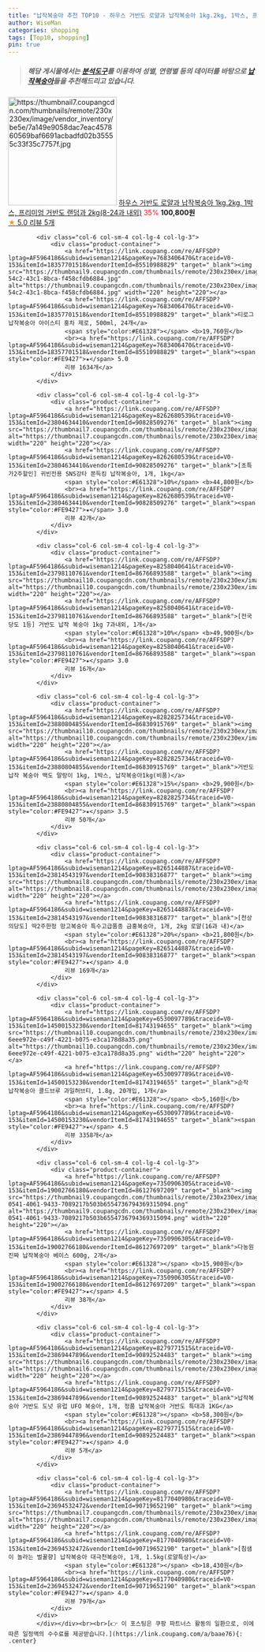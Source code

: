 ```yaml
---
title: "납작복숭아 추천 TOP10 - 하우스 거반도 로얄과 납작복숭아 1kg.2kg, 1박스, 프리미엄 거반도 랜덤과 2kg(8-24과 내외)"
author: WiseMan
categories: shopping
tags: [Top10, shopping]
pin: true
---
```


> ##### 해당 게시물에서는 [**분석도구**](https://itemscout.io/)를 이용하여 **성별**, **연령별** 등의 데이터를 바탕으로 [**납작복숭아**](https://link.coupang.com/a/baae76)들을 추천해드리고 있습니다.
<div class="container"><div class="row">
            <div class="col-6 col-sm-4 col-lg-4 col-lg-3">
                <div class="product-container">
                    <a href="https://link.coupang.com/re/AFFSDP?lptag=AF5964186&subid=wiseman1214&pageKey=8262659301&traceid=V0-153&itemId=23804546440&vendorItemId=90828422609" target="_blank"><img src="https://thumbnail7.coupangcdn.com/thumbnails/remote/230x230ex/image/vendor_inventory/be5e/7a149e9058dac7eac457860569baf6691acbadfd02b35555c33f35c7757f.jpg" alt="https://thumbnail7.coupangcdn.com/thumbnails/remote/230x230ex/image/vendor_inventory/be5e/7a149e9058dac7eac457860569baf6691acbadfd02b35555c33f35c7757f.jpg" width="220" height="220"></a>
                    <a href="https://link.coupang.com/re/AFFSDP?lptag=AF5964186&subid=wiseman1214&pageKey=8262659301&traceid=V0-153&itemId=23804546440&vendorItemId=90828422609" target="_blank">하우스 거반도 로얄과 납작복숭아 1kg.2kg, 1박스, 프리미엄 거반도 랜덤과 2kg(8-24과 내외)</a>
                    <span style="color:#E61328">35%</span> <b>100,800원</b>
                    <br><a href="https://link.coupang.com/re/AFFSDP?lptag=AF5964186&subid=wiseman1214&pageKey=8262659301&traceid=V0-153&itemId=23804546440&vendorItemId=90828422609" target="_blank"><span style="color:#FE9427">★</span> 5.0
                    리뷰 5개</a>
                </div>
            </div>
            
            <div class="col-6 col-sm-4 col-lg-4 col-lg-3">
                <div class="product-container">
                    <a href="https://link.coupang.com/re/AFFSDP?lptag=AF5964186&subid=wiseman1214&pageKey=7683406470&traceid=V0-153&itemId=18357701518&vendorItemId=85510988829" target="_blank"><img src="https://thumbnail9.coupangcdn.com/thumbnails/remote/230x230ex/image/retail/images/2023/03/31/11/8/ac90dccc-54c2-43c1-8bca-f458cfdb6884.jpg" alt="https://thumbnail9.coupangcdn.com/thumbnails/remote/230x230ex/image/retail/images/2023/03/31/11/8/ac90dccc-54c2-43c1-8bca-f458cfdb6884.jpg" width="220" height="220"></a>
                    <a href="https://link.coupang.com/re/AFFSDP?lptag=AF5964186&subid=wiseman1214&pageKey=7683406470&traceid=V0-153&itemId=18357701518&vendorItemId=85510988829" target="_blank">티로그 납작복숭아 아이스티 홍차 제로, 500ml, 24개</a>
                    <span style="color:#E61328"></span> <b>19,760원</b>
                    <br><a href="https://link.coupang.com/re/AFFSDP?lptag=AF5964186&subid=wiseman1214&pageKey=7683406470&traceid=V0-153&itemId=18357701518&vendorItemId=85510988829" target="_blank"><span style="color:#FE9427">★</span> 5.0
                    리뷰 1634개</a>
                </div>
            </div>
            
            <div class="col-6 col-sm-4 col-lg-4 col-lg-3">
                <div class="product-container">
                    <a href="https://link.coupang.com/re/AFFSDP?lptag=AF5964186&subid=wiseman1214&pageKey=8262680539&traceid=V0-153&itemId=23804634410&vendorItemId=90828509276" target="_blank"><img src="https://thumbnail7.coupangcdn.com/thumbnails/remote/230x230ex/image/vendor_inventory/1b6e/ccb988d2e7934f7eba5d6e252527e49ceaadfca6ab9834d2f6f39ad51de0.png" alt="https://thumbnail7.coupangcdn.com/thumbnails/remote/230x230ex/image/vendor_inventory/1b6e/ccb988d2e7934f7eba5d6e252527e49ceaadfca6ab9834d2f6f39ad51de0.png" width="220" height="220"></a>
                    <a href="https://link.coupang.com/re/AFFSDP?lptag=AF5964186&subid=wiseman1214&pageKey=8262680539&traceid=V0-153&itemId=23804634410&vendorItemId=90828509276" target="_blank">[초특가2주할인] 귀빈전용 SNS강타 쫀득킹 납작복숭아, 1개, 1kg</a>
                    <span style="color:#E61328">10%</span> <b>44,800원</b>
                    <br><a href="https://link.coupang.com/re/AFFSDP?lptag=AF5964186&subid=wiseman1214&pageKey=8262680539&traceid=V0-153&itemId=23804634410&vendorItemId=90828509276" target="_blank"><span style="color:#FE9427">★</span> 3.0
                    리뷰 42개</a>
                </div>
            </div>
            
            <div class="col-6 col-sm-4 col-lg-4 col-lg-3">
                <div class="product-container">
                    <a href="https://link.coupang.com/re/AFFSDP?lptag=AF5964186&subid=wiseman1214&pageKey=8258040641&traceid=V0-153&itemId=23798110761&vendorItemId=86766893588" target="_blank"><img src="https://thumbnail10.coupangcdn.com/thumbnails/remote/230x230ex/image/vendor_inventory/c211/847a74406a1b99dc487efb3af2702c608fb2a167b3c2dc5c233bc419e8c4.png" alt="https://thumbnail10.coupangcdn.com/thumbnails/remote/230x230ex/image/vendor_inventory/c211/847a74406a1b99dc487efb3af2702c608fb2a167b3c2dc5c233bc419e8c4.png" width="220" height="220"></a>
                    <a href="https://link.coupang.com/re/AFFSDP?lptag=AF5964186&subid=wiseman1214&pageKey=8258040641&traceid=V0-153&itemId=23798110761&vendorItemId=86766893588" target="_blank">[전국 당도 1등] 거반도 납작 복숭아 1kg 7과내외, 1개</a>
                    <span style="color:#E61328">10%</span> <b>49,900원</b>
                    <br><a href="https://link.coupang.com/re/AFFSDP?lptag=AF5964186&subid=wiseman1214&pageKey=8258040641&traceid=V0-153&itemId=23798110761&vendorItemId=86766893588" target="_blank"><span style="color:#FE9427">★</span> 3.0
                    리뷰 16개</a>
                </div>
            </div>
            
            <div class="col-6 col-sm-4 col-lg-4 col-lg-3">
                <div class="product-container">
                    <a href="https://link.coupang.com/re/AFFSDP?lptag=AF5964186&subid=wiseman1214&pageKey=8282825734&traceid=V0-153&itemId=23880804855&vendorItemId=86830915769" target="_blank"><img src="https://thumbnail10.coupangcdn.com/thumbnails/remote/230x230ex/image/vendor_inventory/3cf5/969443ba6668df9e93b9a5973f57430ca9db17cd464ecd1a58c267ef86cd.jpg" alt="https://thumbnail10.coupangcdn.com/thumbnails/remote/230x230ex/image/vendor_inventory/3cf5/969443ba6668df9e93b9a5973f57430ca9db17cd464ecd1a58c267ef86cd.jpg" width="220" height="220"></a>
                    <a href="https://link.coupang.com/re/AFFSDP?lptag=AF5964186&subid=wiseman1214&pageKey=8282825734&traceid=V0-153&itemId=23880804855&vendorItemId=86830915769" target="_blank">거반도 납작 복숭아 백도 말랑이 1kg, 1박스, 납작복숭아1kg(비품)</a>
                    <span style="color:#E61328">15%</span> <b>29,900원</b>
                    <br><a href="https://link.coupang.com/re/AFFSDP?lptag=AF5964186&subid=wiseman1214&pageKey=8282825734&traceid=V0-153&itemId=23880804855&vendorItemId=86830915769" target="_blank"><span style="color:#FE9427">★</span> 3.5
                    리뷰 50개</a>
                </div>
            </div>
            
            <div class="col-6 col-sm-4 col-lg-4 col-lg-3">
                <div class="product-container">
                    <a href="https://link.coupang.com/re/AFFSDP?lptag=AF5964186&subid=wiseman1214&pageKey=8265144887&traceid=V0-153&itemId=23814543197&vendorItemId=90838316877" target="_blank"><img src="https://thumbnail8.coupangcdn.com/thumbnails/remote/230x230ex/image/vendor_inventory/76b7/c7fac70d01c1b0d2702a3fc3ce1049be67046c9376d415f5255a97a656e7.png" alt="https://thumbnail8.coupangcdn.com/thumbnails/remote/230x230ex/image/vendor_inventory/76b7/c7fac70d01c1b0d2702a3fc3ce1049be67046c9376d415f5255a97a656e7.png" width="220" height="220"></a>
                    <a href="https://link.coupang.com/re/AFFSDP?lptag=AF5964186&subid=wiseman1214&pageKey=8265144887&traceid=V0-153&itemId=23814543197&vendorItemId=90838316877" target="_blank">[천상의당도] 딱2주한정 망고복숭아 특수고급품종 금홍복숭아, 1개, 2kg 로얄(16과 내)</a>
                    <span style="color:#E61328">20%</span> <b>21,800원</b>
                    <br><a href="https://link.coupang.com/re/AFFSDP?lptag=AF5964186&subid=wiseman1214&pageKey=8265144887&traceid=V0-153&itemId=23814543197&vendorItemId=90838316877" target="_blank"><span style="color:#FE9427">★</span> 4.0
                    리뷰 169개</a>
                </div>
            </div>
            
            <div class="col-6 col-sm-4 col-lg-4 col-lg-3">
                <div class="product-container">
                    <a href="https://link.coupang.com/re/AFFSDP?lptag=AF5964186&subid=wiseman1214&pageKey=6530097789&traceid=V0-153&itemId=14500153230&vendorItemId=81743194655" target="_blank"><img src="https://thumbnail10.coupangcdn.com/thumbnails/remote/230x230ex/image/retail/images/1186911305646695-6eee972e-c49f-4221-b075-e3ca178d8a35.png" alt="https://thumbnail10.coupangcdn.com/thumbnails/remote/230x230ex/image/retail/images/1186911305646695-6eee972e-c49f-4221-b075-e3ca178d8a35.png" width="220" height="220"></a>
                    <a href="https://link.coupang.com/re/AFFSDP?lptag=AF5964186&subid=wiseman1214&pageKey=6530097789&traceid=V0-153&itemId=14500153230&vendorItemId=81743194655" target="_blank">순작 납작복숭아 콜드브루 과일허브티, 1.8g, 20개입, 1개</a>
                    <span style="color:#E61328"></span> <b>5,160원</b>
                    <br><a href="https://link.coupang.com/re/AFFSDP?lptag=AF5964186&subid=wiseman1214&pageKey=6530097789&traceid=V0-153&itemId=14500153230&vendorItemId=81743194655" target="_blank"><span style="color:#FE9427">★</span> 4.5
                    리뷰 3358개</a>
                </div>
            </div>
            
            <div class="col-6 col-sm-4 col-lg-4 col-lg-3">
                <div class="product-container">
                    <a href="https://link.coupang.com/re/AFFSDP?lptag=AF5964186&subid=wiseman1214&pageKey=7350906305&traceid=V0-153&itemId=19002766180&vendorItemId=86127697209" target="_blank"><img src="https://thumbnail9.coupangcdn.com/thumbnails/remote/230x230ex/image/retail/images/f1d9b2f7-0541-4061-9433-7089217b503b6554736794369315094.png" alt="https://thumbnail9.coupangcdn.com/thumbnails/remote/230x230ex/image/retail/images/f1d9b2f7-0541-4061-9433-7089217b503b6554736794369315094.png" width="220" height="220"></a>
                    <a href="https://link.coupang.com/re/AFFSDP?lptag=AF5964186&subid=wiseman1214&pageKey=7350906305&traceid=V0-153&itemId=19002766180&vendorItemId=86127697209" target="_blank">다농원 진짜 납작복숭아 베이스 600g, 2개</a>
                    <span style="color:#E61328"></span> <b>15,900원</b>
                    <br><a href="https://link.coupang.com/re/AFFSDP?lptag=AF5964186&subid=wiseman1214&pageKey=7350906305&traceid=V0-153&itemId=19002766180&vendorItemId=86127697209" target="_blank"><span style="color:#FE9427">★</span> 4.5
                    리뷰 38개</a>
                </div>
            </div>
            
            <div class="col-6 col-sm-4 col-lg-4 col-lg-3">
                <div class="product-container">
                    <a href="https://link.coupang.com/re/AFFSDP?lptag=AF5964186&subid=wiseman1214&pageKey=8279771515&traceid=V0-153&itemId=23869447896&vendorItemId=90892524483" target="_blank"><img src="https://thumbnail6.coupangcdn.com/thumbnails/remote/230x230ex/image/vendor_inventory/7c7c/729bc861c2205fc163a902f1769b01bcd17452be638ae23127c897fd7c35.jpg" alt="https://thumbnail6.coupangcdn.com/thumbnails/remote/230x230ex/image/vendor_inventory/7c7c/729bc861c2205fc163a902f1769b01bcd17452be638ae23127c897fd7c35.jpg" width="220" height="220"></a>
                    <a href="https://link.coupang.com/re/AFFSDP?lptag=AF5964186&subid=wiseman1214&pageKey=8279771515&traceid=V0-153&itemId=23869447896&vendorItemId=90892524483" target="_blank">납작복숭아 거반도 도넛 유럽 UFO 복숭아, 1개, 정품 납작복숭아 거반도 특대과 1KG</a>
                    <span style="color:#E61328"></span> <b>58,300원</b>
                    <br><a href="https://link.coupang.com/re/AFFSDP?lptag=AF5964186&subid=wiseman1214&pageKey=8279771515&traceid=V0-153&itemId=23869447896&vendorItemId=90892524483" target="_blank"><span style="color:#FE9427">★</span> 4.0
                    리뷰 5개</a>
                </div>
            </div>
            
            <div class="col-6 col-sm-4 col-lg-4 col-lg-3">
                <div class="product-container">
                    <a href="https://link.coupang.com/re/AFFSDP?lptag=AF5964186&subid=wiseman1214&pageKey=8177040980&traceid=V0-153&itemId=23694532472&vendorItemId=90719652190" target="_blank"><img src="https://thumbnail7.coupangcdn.com/thumbnails/remote/230x230ex/image/vendor_inventory/e065/68adf9c1b2fe45371d25cf7795b20669e557cdcd7732f70951cb027811f0.jpg" alt="https://thumbnail7.coupangcdn.com/thumbnails/remote/230x230ex/image/vendor_inventory/e065/68adf9c1b2fe45371d25cf7795b20669e557cdcd7732f70951cb027811f0.jpg" width="220" height="220"></a>
                    <a href="https://link.coupang.com/re/AFFSDP?lptag=AF5964186&subid=wiseman1214&pageKey=8177040980&traceid=V0-153&itemId=23694532472&vendorItemId=90719652190" target="_blank">[침샘이 놀라는 벌꿀향] 납작복숭아 대극천복숭아, 1개, 1.5kg(로얄특상)</a>
                    <span style="color:#E61328"></span> <b>18,430원</b>
                    <br><a href="https://link.coupang.com/re/AFFSDP?lptag=AF5964186&subid=wiseman1214&pageKey=8177040980&traceid=V0-153&itemId=23694532472&vendorItemId=90719652190" target="_blank"><span style="color:#FE9427">★</span> 4.0
                    리뷰 79개</a>
                </div>
            </div>
            </div></div><br><br>[👉 이 포스팅은 쿠팡 파트너스 활동의 일환으로, 이에 따른 일정액의 수수료를 제공받습니다.](https://link.coupang.com/a/baae76){: .center}